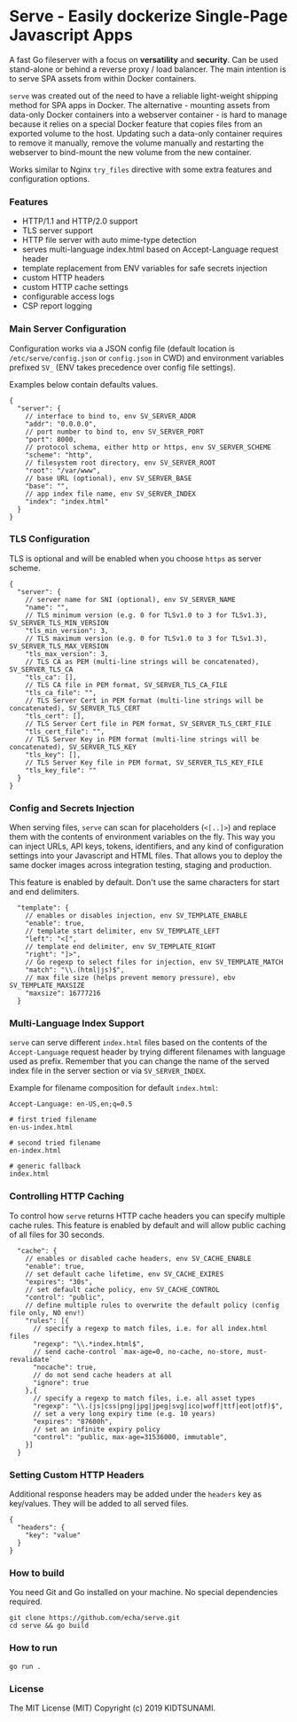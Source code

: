 Serve - Easily dockerize Single-Page Javascript Apps
=============================================

A fast Go fileserver with a focus on **versatility** and **security**. Can be used stand-alone or behind a reverse proxy / load balancer. The main intention is to serve SPA assets from within Docker containers.

`serve` was created out of the need to have a reliable light-weight shipping method for SPA apps in Docker. The alternative - mounting assets from data-only Docker containers into a webserver container - is hard to manage because it relies on a special Docker feature that copies files from an exported volume to the host. Updating such a data-only container requires to remove it manually, remove the volume manually and restarting the webserver to bind-mount the new volume from the new container.

Works similar to Nginx `try_files` directive with some extra features and configuration options.

### Features

- HTTP/1.1 and HTTP/2.0 support
- TLS server support
- HTTP file server with auto mime-type detection
- serves multi-language index.html based on Accept-Language request header
- template replacement from ENV variables for safe secrets injection
- custom HTTP headers
- custom HTTP cache settings
- configurable access logs
- CSP report logging

### Main Server Configuration

Configuration works via a JSON config file (default location is `/etc/serve/config.json` or `config.json` in CWD) and environment variables prefixed `SV_` (ENV takes precedence over config file settings).

Examples below contain defaults values.

```jsonc
{
  "server": {
    // interface to bind to, env SV_SERVER_ADDR
    "addr": "0.0.0.0",
    // port number to bind to, env SV_SERVER_PORT
    "port": 8000,
    // protocol schema, either http or https, env SV_SERVER_SCHEME
    "scheme": "http",
    // filesystem root directory, env SV_SERVER_ROOT
    "root": "/var/www",
    // base URL (optional), env SV_SERVER_BASE
    "base": "",
    // app index file name, env SV_SERVER_INDEX
    "index": "index.html"
  }
}
```

### TLS Configuration

TLS is optional and will be enabled when you choose `https` as server scheme.

```jsonc
{
  "server": {
    // server name for SNI (optional), env SV_SERVER_NAME
    "name": "",
    // TLS minimum version (e.g. 0 for TLSv1.0 to 3 for TLSv1.3), SV_SERVER_TLS_MIN_VERSION
    "tls_min_version": 3,
    // TLS maximum version (e.g. 0 for TLSv1.0 to 3 for TLSv1.3), SV_SERVER_TLS_MAX_VERSION
    "tls_max_version": 3,
    // TLS CA as PEM (multi-line strings will be concatenated), SV_SERVER_TLS_CA
    "tls_ca": [],
    // TLS CA file in PEM format, SV_SERVER_TLS_CA_FILE
    "tls_ca_file": "",
    // TLS Server Cert in PEM format (multi-line strings will be concatenated), SV_SERVER_TLS_CERT
    "tls_cert": [],
    // TLS Server Cert file in PEM format, SV_SERVER_TLS_CERT_FILE
    "tls_cert_file": "",
    // TLS Server Key in PEM format (multi-line strings will be concatenated), SV_SERVER_TLS_KEY
    "tls_key": [],
    // TLS Server Key file in PEM format, SV_SERVER_TLS_KEY_FILE
    "tls_key_file": ""
  }
}
```

### Config and Secrets Injection

When serving files, `serve` can scan for placeholders (`<[..]>`) and replace them with the contents of environment variables on the fly. This way you can inject URLs, API keys, tokens, identifiers, and any kind of configuration settings into your Javascript and HTML files. That allows you to deploy the same docker images across integration testing, staging and production.

This feature is enabled by default. Don't use the same characters for start and end delimiters.

```jsonc
  "template": {
    // enables or disables injection, env SV_TEMPLATE_ENABLE
    "enable": true,
    // template start delimiter, env SV_TEMPLATE_LEFT
    "left": "<[",
    // template end delimiter, env SV_TEMPLATE_RIGHT
    "right": "]>",
    // Go regexp to select files for injection, env SV_TEMPLATE_MATCH
    "match": "\\.(html|js)$",
    // max file size (helps prevent memory pressure), ebv SV_TEMPLATE_MAXSIZE
    "maxsize": 16777216
  }
```


### Multi-Language Index Support

`serve` can serve different `index.html` files based on the contents of the `Accept-Language` request header by trying different filenames with language used as prefix. Remember that you can change the name of the served index file in the server section or via `SV_SERVER_INDEX`.

Example for filename composition for default `index.html`:

```
Accept-Language: en-US,en;q=0.5

# first tried filename
en-us-index.html

# second tried filename
en-index.html

# generic fallback
index.html
```

### Controlling HTTP Caching

To control how `serve` returns HTTP cache headers you can specify multiple cache rules. This feature is enabled by default and will allow public caching of all files for 30 seconds.

```jsonc
  "cache": {
    // enables or disabled cache headers, env SV_CACHE_ENABLE
    "enable": true,
    // set default cache lifetime, env SV_CACHE_EXIRES
    "expires": "30s",
    // set default cache policy, env SV_CACHE_CONTROL
    "control": "public",
    // define multiple rules to overwrite the default policy (config file only, NO env!)
    "rules": [{
      // specify a regexp to match files, i.e. for all index.html files
      "regexp": "\\.*index.html$",
      // send cache-control `max-age=0, no-cache, no-store, must-revalidate`
      "nocache": true,
      // do not send cache headers at all
      "ignore": true
    },{
      // specify a regexp to match files, i.e. all asset types
      "regexp": "\\.(js|css|png|jpg|jpeg|svg|ico|woff|ttf|eot|otf)$",
      // set a very long expiry time (e.g. 10 years)
      "expires": "87600h",
      // set an infinite expiry policy
      "control": "public, max-age=31536000, immutable",
    }]
  }
```


### Setting Custom HTTP Headers

Additional response headers may be added under the `headers` key as key/values. They will be added to all served files.

```jsonc
{
  "headers": {
    "key": "value"
  }
}
```

### How to build

You need Git and Go installed on your machine. No special dependencies required.

```
git clone https://github.com/echa/serve.git
cd serve && go build
```

### How to run

```
go run .
```

### License

The MIT License (MIT) Copyright (c) 2019 KIDTSUNAMI.

